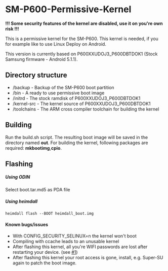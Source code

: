 # SM-P600-Permissive-Kernel

**!!! Some security features of the kernel are disabled, use it on you're own risk !!!**

This is a permissive kernel for the SM-P600. This kernel is needed, if you
for example like to use Linux Deploy on Android. 

This version is currently based on P600XXUDOJ3_P600DBTDOK1 (Stock Samsung firmware - Android 5.1.1).


## Directory structure
- /backup - Backup of the SM-P600 boot partition
- /bin - A ready to use permissive boot image
- /initrd - The stock ramdisk of P600XXUDOJ3_P600DBTDOK1
- /kernel-src - The kernel source of P600XXUDOJ3_P600DBTDOK1
- /toolchains - The ARM cross compiler toolchain for building the kernel

## Building
Run the build.sh script. The resulting boot image will be saved in the directory named **out**.
For building the kernel, following packages are required: **mkbootimg**,**cpio**.

## Flashing

##### Using ODIN
Select boot.tar.md5 as PDA file

##### Using heimdall
    heimdall flash --BOOT heimdall_boot.img
    
    
#### Known bugs/issues
- With CONFIG_SECURITY_SELINUX=n the kernel won't boot
- Compiling with ccache leads to an unusable kernel
- After flashing this kernel, all you're WIFI passwords are lost after restarting your device. (see [#1](https://github.com/nbars/SM-P600-Permissive-Kernel/issues/1))
- After flashing this kernel your root access is gone, install, e.g. Super-SU
again to patch the boot image.

